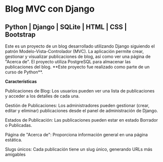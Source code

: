 # Blog MVC con Django
## Python | Django | SQLite | HTML | CSS | Bootstrap
<p>Este es un proyecto de un blog desarrollado utilizando Django siguiendo el patrón Modelo-Vista-Controlador (MVC). La aplicación permite crear, gestionar y visualizar publicaciones de blog, así como ver una página de "Acerca de". El proyecto utiliza PostgreSQL para almacenar las publicaciones del blog. **Este proyecto fue realizado como parte de un curso de Python**.</p>

**Características**

<p>Publicaciones de Blog: Los usuarios pueden ver una lista de publicaciones y acceder a los detalles de cada una.</p>
<p>Gestión de Publicaciones: Los administradores pueden gestionar (crear, editar y eliminar) publicaciones desde el panel de administración de Django.</p>
<p>Estados de Publicación: Las publicaciones pueden estar en estado Borrador o Publicadas.</p>
<p>Página de "Acerca de": Proporciona información general en una página estática.</p>
<p>Slugs únicos: Cada publicación tiene un slug único, generando URLs más amigables</p>

